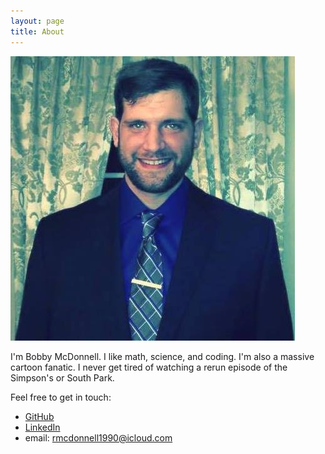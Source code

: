 ```yaml
---
layout: page
title: About
---
```

![Bobby's Suit](/images/bobbies.jpg)

I'm Bobby McDonnell. I like math, science, and coding. I'm also a massive cartoon fanatic. I never get tired of watching a rerun episode of the Simpson's or South Park. 

Feel free to get in touch:

- [GitHub](https://github.com/rmcdonnell)
- [LinkedIn](https://www.linkedin.com/pub/robert-mcdonnell/84/b23/607) 
- email: <a href="mailto:rmcdonnell1990@icloud.com">rmcdonnell1990@icloud.com<a/>



